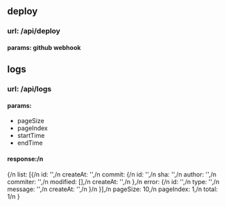 ## deploy
### url: /api/deploy
#### params: github webhook

## logs
### url: /api/logs
#### params:
- pageSize
- pageIndex
- startTime
- endTime
#### response:/n
{/n
  list: [{/n
    id: '',/n
    createAt: '',/n
    commit: {/n
      id: '',/n
      sha: '',/n
      author: '',/n
      commiter: '',/n
      modified: [],/n
      createAt: '',/n
    },/n
    error: {/n
      id: '',/n
      type: '',/n
      message: '',/n
      createAt: '',/n
    }/n
  }],/n
  pageSize: 10,/n
  pageIndex: 1,/n
  total: 1/n
}
